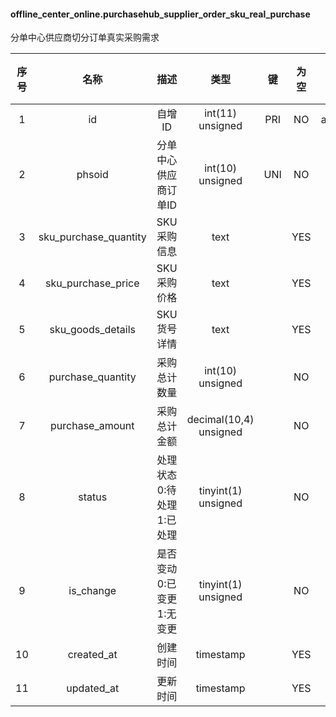 #### offline_center_online.purchasehub_supplier_order_sku_real_purchase 
分单中心供应商切分订单真实采购需求

| 序号 | 名称 | 描述 | 类型 | 键 | 为空 | 额外 | 默认值 |
| :--: | :--: | :--: | :--: | :--: | :--: | :--: | :--: |
| 1 | id | 自增ID | int(11) unsigned | PRI | NO | auto_increment |  |
| 2 | phsoid | 分单中心供应商订单ID | int(10) unsigned | UNI | NO |  |  |
| 3 | sku_purchase_quantity | SKU采购信息 | text |  | YES |  |  |
| 4 | sku_purchase_price | SKU采购价格 | text |  | YES |  |  |
| 5 | sku_goods_details | SKU 货号详情 | text |  | YES |  |  |
| 6 | purchase_quantity | 采购总计数量 | int(10) unsigned |  | NO |  |  |
| 7 | purchase_amount | 采购总计金额 | decimal(10,4) unsigned |  | NO |  |  |
| 8 | status | 处理状态 0:待处理 1:已处理 | tinyint(1) unsigned |  | NO |  | 0 |
| 9 | is_change | 是否变动 0:已变更 1:无变更 | tinyint(1) unsigned |  | NO |  | 0 |
| 10 | created_at | 创建时间 | timestamp |  | YES |  |  |
| 11 | updated_at | 更新时间 | timestamp |  | YES |  |  |
